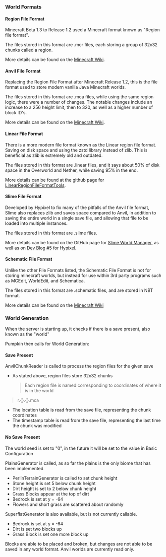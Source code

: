 ### World Formats

#### Region File Format

Minecraft Beta 1.3 to Release 1.2 used a Minecraft format known as "Region file format".

The files stored in this format are .mcr files, each storing a group of 32x32 chunks called a region.

More details can be found on the [Minecraft Wiki](https://minecraft.wiki/w/Region_file_format).

#### Anvil File Format

Replacing the Region File Format after Minecraft Release 1.2, this is the file format used to store modern vanilla Java Minecraft worlds.

The files stored in this format are .mca files, while using the same region logic, there were a number of changes. The notable changes include an increase
to a 256 height limit, then to 320, as well as a higher number of block ID's.

More details can be found on the [Minecraft Wiki](https://minecraft.wiki/w/Anvil_file_format).

#### Linear File Format

There is a more modern file format known as the Linear region file format. Saving on disk space and using the zstd library instead of zlib. This is beneficial as zlib is extremely old and
outdated.

The files stored in this format are .linear files, and it says about 50% of disk space in the Overworld and Nether, while saving 95% in the end.

More details can be found at the github page for [LinearRegionFileFormatTools](https://github.com/xymb-endcrystalme/LinearRegionFileFormatTools).

#### Slime File Format

Developed by Hypixel to fix many of the pitfalls of the Anvil file format, Slime also replaces zlib and saves space compared to Anvil, in addition to saving the entire world in a single save
file, and allowing that file to be loaded into multiple instances.

The files stored in this format are .slime files.

More details can be found on the GitHub page for [Slime World Manager](https://github.com/cijaaimee/Slime-World-Manager#:~:text=Slime%20World%20Manager%20is%20a,worlds%20faster%20and%20save%20space.), as well as on [Dev Blog #5](https://hypixel.net/threads/dev-blog-5-storing-your-skyblock-island.2190753/) for Hypixel.

#### Schematic File Format

Unlike the other File Formats listed, the Schematic File Format is not for storing minecraft worlds, but instead for use within 3rd party programs such as MCEdit, WorldEdit, and Schematica.

The files stored in this format are .schematic files, and are stored in NBT format.

More details can be found on the [Minecraft Wiki](https://minecraft.wiki/w/Schematic_file_format)

### World Generation

When the server is starting up, it checks if there is a save present, also known as the "world"

Pumpkin then calls for World Generation:

#### Save Present

AnvilChunkReader is called to process the region files for the given save

-   As stated above, region files store 32x32 chunks
    > Each region file is named corresponding to coordinates of where it is in the world

> r.{}.{}.mca

-   The location table is read from the save file, representing the chunk coordinates
-   The timestamp table is read from the save file, representing the last time the chunk was modified

#### No Save Present

The world seed is set to "0", in the future it will be set to the value in Basic Configuration

PlainsGenerator is called, as so far the plains is the only biome that has been implemented.

-   PerlinTerrainGenerator is called to set chunk height
-   Stone height is set 5 below chunk height
-   Dirt height is set to 2 below chunk height
-   Grass Blocks appear at the top of dirt
-   Bedrock is set at y = -64
-   Flowers and short grass are scattered about randomly

SuperflatGenerator is also available, but is not currently callable.

-   Bedrock is set at y = -64
-   Dirt is set two blocks up
-   Grass Block is set one more block up

Blocks are able to be placed and broken, but changes are not able to be saved in any world format. Anvil worlds are currently read only.
